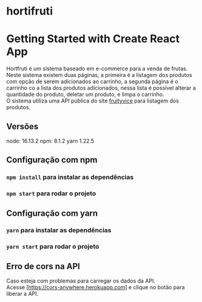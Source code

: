 # hortifruti
# Getting Started with Create React App

Hortfruti é um sistema baseado em e-commerce para a venda de frutas. Neste sistema existem duas páginas, a primeira é a listagem dos produtos com opção de serem adicionados ao carrinho, a segunda página é o carrinho co a lista dos produtos adicionados, nessa lista é possível alterar a quantidade do produto, deletar um produto, e limpa o carrinho.<br/>
O sistema utiliza uma API pública do site <a href="https://www.fruityvice.com/doc/index.html">fruityvice</a> para listagem dos produtos.

## Versões

node: 16.13.2
npm: 8.1.2
yarn 1.22.5

## Configuração com npm
### `npm install` para instalar as dependências
### `npm start` para rodar o projeto

## Configuração com yarn
### `yarn` para instalar as dependências
### `yarn start` para rodar o projeto

## Erro de cors na API
Caso esteja com problemas para carregar os dados da API.\
Acesse [https://cors-anywhere.herokuapp.com] e clique no botão para liberar a API.